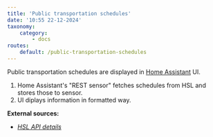 ```yaml
---
title: 'Public transportation schedules'
date: '10:55 22-12-2024'
taxonomy:
    category:
        - docs
routes:
    default: /public-transportation-schedules
---
```


Public transportation schedules are displayed in [Home Assistant](/home-assistant) UI.

1. Home Assistant's "REST sensor" fetches schedules from HSL and stores those to sensor.
2. UI diplays information in formatted way.

**External sources:**
* _[HSL API details](https://digitransit.fi/en/developers/apis/1-routing-api/0-graphql/)_